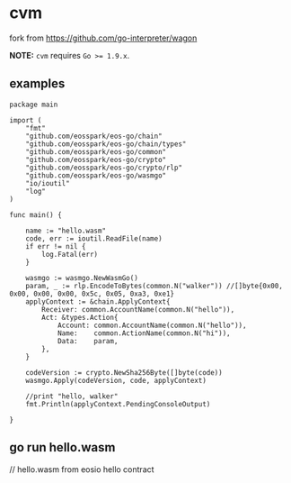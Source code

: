 cvm
=====

fork from https://github.com/go-interpreter/wagon

**NOTE:** `cvm` requires `Go >= 1.9.x`.

## examples

```
package main

import (
	"fmt"
	"github.com/eosspark/eos-go/chain"
	"github.com/eosspark/eos-go/chain/types"
	"github.com/eosspark/eos-go/common"
	"github.com/eosspark/eos-go/crypto"
	"github.com/eosspark/eos-go/crypto/rlp"
	"github.com/eosspark/eos-go/wasmgo"
	"io/ioutil"
	"log"
)

func main() {

	name := "hello.wasm"
	code, err := ioutil.ReadFile(name)
	if err != nil {
		log.Fatal(err)
	}

	wasmgo := wasmgo.NewWasmGo()
	param, _ := rlp.EncodeToBytes(common.N("walker")) //[]byte{0x00, 0x00, 0x00, 0x00, 0x5c, 0x05, 0xa3, 0xe1}
	applyContext := &chain.ApplyContext{
		Receiver: common.AccountName(common.N("hello")),
		Act: &types.Action{
			Account: common.AccountName(common.N("hello")),
			Name:    common.ActionName(common.N("hi")),
			Data:    param,
		},
	}

	codeVersion := crypto.NewSha256Byte([]byte(code))
	wasmgo.Apply(codeVersion, code, applyContext)

	//print "hello, walker"
	fmt.Println(applyContext.PendingConsoleOutput)

}
```

## go run hello.wasm
// hello.wasm from eosio hello contract
